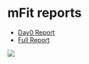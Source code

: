 # mFit reports
* [Day0 Report](https://htmlpreview.github.io/?https://github.com/eitaneib/migrate-for-anthos-gke/blob/main/examples/reports/day0-report.html)
* [Full Report](https://htmlpreview.github.io/?https://github.com/eitaneib/migrate-for-anthos-gke/blob/main/examples/reports/full-report.html)

![](./day0-report.svg)
